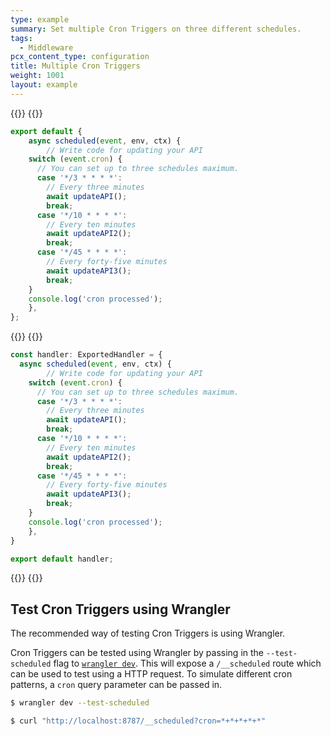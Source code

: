```yaml
---
type: example
summary: Set multiple Cron Triggers on three different schedules.
tags:
  - Middleware
pcx_content_type: configuration
title: Multiple Cron Triggers
weight: 1001
layout: example
---
```


{{<tabs labels="js/esm | ts/esm">}}
{{<tab label="js/esm" default="true">}}

```js
export default {
	async scheduled(event, env, ctx) {
		// Write code for updating your API
    switch (event.cron) {
      // You can set up to three schedules maximum.
      case '*/3 * * * *':
        // Every three minutes
        await updateAPI();
        break;
      case '*/10 * * * *':
        // Every ten minutes
        await updateAPI2();
        break;
      case '*/45 * * * *':
        // Every forty-five minutes
        await updateAPI3();
        break;
    }
    console.log('cron processed');
	},
};
```
{{</tab>}}
{{<tab label="ts/esm">}}
```ts
const handler: ExportedHandler = {
  async scheduled(event, env, ctx) {
		// Write code for updating your API
    switch (event.cron) {
      // You can set up to three schedules maximum.
      case '*/3 * * * *':
        // Every three minutes
        await updateAPI();
        break;
      case '*/10 * * * *':
        // Every ten minutes
        await updateAPI2();
        break;
      case '*/45 * * * *':
        // Every forty-five minutes
        await updateAPI3();
        break;
    }
    console.log('cron processed');
	},
}

export default handler;
```
{{</tab>}}
{{</tabs>}}

## Test Cron Triggers using Wrangler

The recommended way of testing Cron Triggers is using Wrangler.

Cron Triggers can be tested using Wrangler by passing in the `--test-scheduled` flag to [`wrangler dev`](/workers/wrangler/commands/#dev). This will expose a `/__scheduled` route which can be used to test using a HTTP request. To simulate different cron patterns, a `cron` query parameter can be passed in.

```sh
$ wrangler dev --test-scheduled

$ curl "http://localhost:8787/__scheduled?cron=*+*+*+*+*"
```

